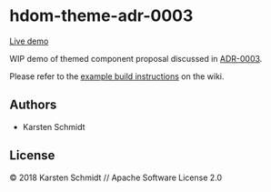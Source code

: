 # hdom-theme-adr-0003

[Live demo](https://demo.thi.ng/umbrella/hdom-theme-adr-0003/)

WIP demo of themed component proposal discussed in
[ADR-0003](https://github.com/thi-ng/umbrella/blob/master/packages/hdom-components/adr/0003-component-configuration-via-context.md).

Please refer to the [example build
instructions](https://github.com/thi-ng/umbrella/wiki/Example-build-instructions)
on the wiki.

## Authors

- Karsten Schmidt

## License

&copy; 2018 Karsten Schmidt // Apache Software License 2.0
